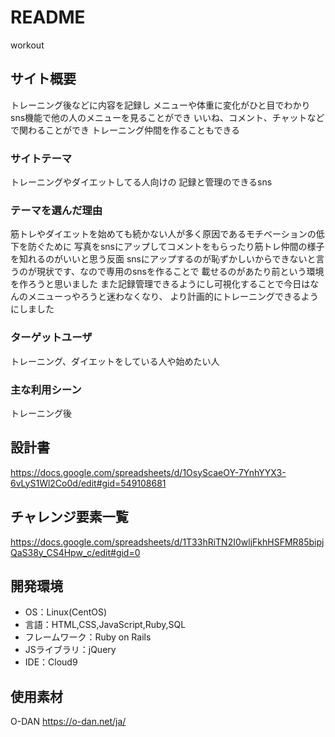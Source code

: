 # README

workout

## サイト概要
トレーニング後などに内容を記録し
メニューや体重に変化がひと目でわかり
sns機能で他の人のメニューを見ることができ
いいね、コメント、チャットなどで関わることができ
トレーニング仲間を作ることもできる

### サイトテーマ
トレーニングやダイエットしてる人向けの
記録と管理のできるsns

### テーマを選んだ理由
筋トレやダイエットを始めても続かない人が多く原因であるモチベーションの低下を防ぐために
写真をsnsにアップしてコメントをもらったり筋トレ仲間の様子を知れるのがいいと思う反面
snsにアップするのが恥ずかしいからできないと言うのが現状です、なので専用のsnsを作ることで
載せるのがあたり前という環境を作ろうと思いました
また記録管理できるようにし可視化することで今日はなんのメニューっやろうと迷わなくなり、
より計画的にトレーニングできるようにしました

### ターゲットユーザ
トレーニング、ダイエットをしている人や始めたい人

### 主な利用シーン
トレーニング後

## 設計書
https://docs.google.com/spreadsheets/d/1OsyScaeOY-7YnhYYX3-6vLyS1Wl2Co0d/edit#gid=549108681

## チャレンジ要素一覧
https://docs.google.com/spreadsheets/d/1T33hRiTN2I0wljFkhHSFMR85bipjQaS38y_CS4Hpw_c/edit#gid=0

## 開発環境
- OS：Linux(CentOS)
- 言語：HTML,CSS,JavaScript,Ruby,SQL
- フレームワーク：Ruby on Rails
- JSライブラリ：jQuery
- IDE：Cloud9

## 使用素材
O-DAN
https://o-dan.net/ja/